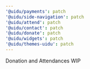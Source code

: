 ```yaml
---
'@uidu/payments': patch
'@uidu/side-navigation': patch
'@uidu/attend': patch
'@uidu/contact': patch
'@uidu/donate': patch
'@uidu/widgets': patch
'@uidu/themes-uidu': patch
---
```


Donation and Attendances WIP
